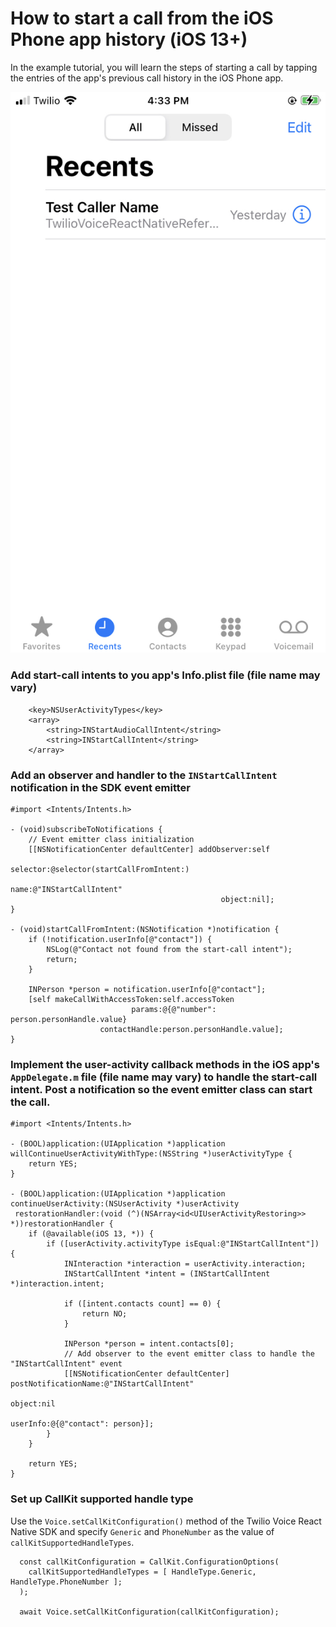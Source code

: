 # How to start a call from the iOS Phone app history (iOS 13+)

In the example tutorial, you will learn the steps of starting a call by tapping the entries of the app's previous call history in the iOS Phone app.

![ioscallfromrecents](ios-call-from-recents.png)

### Add start-call intents to you app's Info.plist file (file name may vary)

```
	<key>NSUserActivityTypes</key>
	<array>
		<string>INStartAudioCallIntent</string>
		<string>INStartCallIntent</string>
	</array>
```

### Add an observer and handler to the `INStartCallIntent` notification in the SDK event emitter

```
#import <Intents/Intents.h>

- (void)subscribeToNotifications {
    // Event emitter class initialization
    [[NSNotificationCenter defaultCenter] addObserver:self
                                             selector:@selector(startCallFromIntent:)
                                                 name:@"INStartCallIntent"
                                               object:nil];
}

- (void)startCallFromIntent:(NSNotification *)notification {
    if (!notification.userInfo[@"contact"]) {
        NSLog(@"Contact not found from the start-call intent");
        return;
    }
    
    INPerson *person = notification.userInfo[@"contact"];
    [self makeCallWithAccessToken:self.accessToken
                           params:@{@"number": person.personHandle.value}
                    contactHandle:person.personHandle.value];
}
```

### Implement the user-activity callback methods in the iOS app's `AppDelegate.m` file (file name may vary) to handle the start-call intent. Post a notification so the event emitter class can start the call.

```
#import <Intents/Intents.h>

- (BOOL)application:(UIApplication *)application willContinueUserActivityWithType:(NSString *)userActivityType {
    return YES;
}

- (BOOL)application:(UIApplication *)application
continueUserActivity:(NSUserActivity *)userActivity
 restorationHandler:(void (^)(NSArray<id<UIUserActivityRestoring>> *))restorationHandler {
    if (@available(iOS 13, *)) {
        if ([userActivity.activityType isEqual:@"INStartCallIntent"]) {
            INInteraction *interaction = userActivity.interaction;
            INStartCallIntent *intent = (INStartCallIntent *)interaction.intent;

            if ([intent.contacts count] == 0) {
                return NO;
            }
      
            INPerson *person = intent.contacts[0];
            // Add observer to the event emitter class to handle the "INStartCallIntent" event
            [[NSNotificationCenter defaultCenter] postNotificationName:@"INStartCallIntent"
                                                                object:nil
                                                              userInfo:@{@"contact": person}];
        }
    }

    return YES;
}
```

### Set up CallKit supported handle type

Use the `Voice.setCallKitConfiguration()` method of the Twilio Voice React Native SDK and specify `Generic` and `PhoneNumber` as the value of `callKitSupportedHandleTypes`.

```
  const callKitConfiguration = CallKit.ConfigurationOptions(
  	callKitSupportedHandleTypes = [ HandleType.Generic, HandleType.PhoneNumber ];
  );
  
  await Voice.setCallKitConfiguration(callKitConfiguration);
```